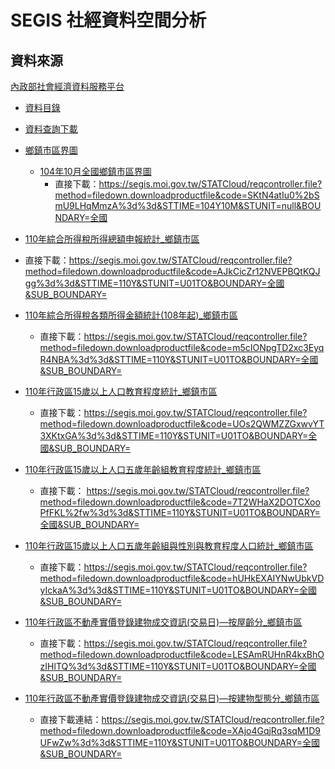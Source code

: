 # SEGIS 社經資料空間分析

## 資料來源
[內政部社會經濟資料服務平台](https://segis.moi.gov.tw/STATCloud/Index)
-   [資料目錄](https://segis.moi.gov.tw/STATCloud/Catalog)
-   [資料查詢下載](https://segis.moi.gov.tw/STATCloud/QueryInterface)

- [鄉鎮市區界圖](https://segis.moi.gov.tw/STATCloud/ImportProductbyUnit?THEM=%E9%84%89%E9%8E%AE%E5%B8%82%E5%8D%80%E7%95%8C%E5%9C%96)
  - [104年10月全國鄉鎮市區界圖](https://segis.moi.gov.tw/STATCloud/QueryInterfaceView?COL=ftl%252f9AR5qONChTKaKXleNA%253d%253d&MCOL=SKtN4atIu0%252bSmU9LHqMmzA%253d%253d)
    - 直接下載：https://segis.moi.gov.tw/STATCloud/reqcontroller.file?method=filedown.downloadproductfile&code=SKtN4atIu0%2bSmU9LHqMmzA%3d%3d&STTIME=104Y10M&STUNIT=null&BOUNDARY=全國  
- [110年綜合所得稅所得總額申報統計_鄉鎮市區](https://segis.moi.gov.tw/STATCloud/QueryInterfaceView?COL=auMXohXQ0gZUgg2kDXg0DQ%253d%253d&MCOL=AJkCicZr12NVEPBQtKQJgg%253d%253d)
 - 直接下載：https://segis.moi.gov.tw/STATCloud/reqcontroller.file?method=filedown.downloadproductfile&code=AJkCicZr12NVEPBQtKQJgg%3d%3d&STTIME=110Y&STUNIT=U01TO&BOUNDARY=全國&SUB_BOUNDARY=
- [110年綜合所得稅各類所得金額統計(108年起)_鄉鎮市區](https://segis.moi.gov.tw/STATCloud/QueryInterfaceView?COL=7uwDDwXtZ%252b%252bLlPY9ltl0og%253d%253d&MCOL=m5cIONpgTD2xc3EyqR4NBA%253d%253d)
  - 直接下載：https://segis.moi.gov.tw/STATCloud/reqcontroller.file?method=filedown.downloadproductfile&code=m5cIONpgTD2xc3EyqR4NBA%3d%3d&STTIME=110Y&STUNIT=U01TO&BOUNDARY=全國&SUB_BOUNDARY=  

- [110年行政區15歲以上人口教育程度統計_鄉鎮市區](https://segis.moi.gov.tw/STATCloud/QueryInterfaceView?COL=7MfCfxIfzElmpDq3ihu4IA%253d%253d&MCOL=UOs2QWMZZGxwvYT3XKtxGA%253d%253d)
  - 直接下載：https://segis.moi.gov.tw/STATCloud/reqcontroller.file?method=filedown.downloadproductfile&code=UOs2QWMZZGxwvYT3XKtxGA%3d%3d&STTIME=110Y&STUNIT=U01TO&BOUNDARY=全國&SUB_BOUNDARY=  
- [110年行政區15歲以上人口五歲年齡組教育程度統計_鄉鎮市區](https://segis.moi.gov.tw/STATCloud/QueryInterfaceView?COL=naW2Cf3cbQuZJ%252fWkjK65bA%253d%253d&MCOL=7T2WHaX2DOTCXooPfFKL%252fw%253d%253d)
  - 直接下載： https://segis.moi.gov.tw/STATCloud/reqcontroller.file?method=filedown.downloadproductfile&code=7T2WHaX2DOTCXooPfFKL%2fw%3d%3d&STTIME=110Y&STUNIT=U01TO&BOUNDARY=全國&SUB_BOUNDARY=

- [110年行政區15歲以上人口五歲年齡組與性別與教育程度人口統計_鄉鎮市區](https://segis.moi.gov.tw/STATCloud/QueryInterfaceView?COL=yv%252fUIksPwxCYh0U6ATwQFw%253d%253d&MCOL=hUHkEXAIYNwUbkVDyIckaA%253d%253d)
  - 直接下載：https://segis.moi.gov.tw/STATCloud/reqcontroller.file?method=filedown.downloadproductfile&code=hUHkEXAIYNwUbkVDyIckaA%3d%3d&STTIME=110Y&STUNIT=U01TO&BOUNDARY=全國&SUB_BOUNDARY=
- [110年行政區不動產實價登錄建物成交資訊(交易日)—按屋齡分_鄉鎮市區](https://segis.moi.gov.tw/STATCloud/QueryInterfaceView?COL=t2ao%252fR55DFkKkc7zNcPabw%253d%253d&MCOL=LESAmRUHnR4kxBhOzIHlTQ%253d%253d)
  - 直接下載：https://segis.moi.gov.tw/STATCloud/reqcontroller.file?method=filedown.downloadproductfile&code=LESAmRUHnR4kxBhOzIHlTQ%3d%3d&STTIME=110Y&STUNIT=U01TO&BOUNDARY=全國&SUB_BOUNDARY=

- [110年行政區不動產實價登錄建物成交資訊(交易日)—按建物型態分_鄉鎮市區](https://segis.moi.gov.tw/STATCloud/QueryInterfaceView?COL=kItERqfcbXSLdaYl1HqNcQ%253d%253d&MCOL=XAjo4GqjRq3sqM1D9UFwZw%253d%253d)
  - 直接下載連結：https://segis.moi.gov.tw/STATCloud/reqcontroller.file?method=filedown.downloadproductfile&code=XAjo4GqjRq3sqM1D9UFwZw%3d%3d&STTIME=110Y&STUNIT=U01TO&BOUNDARY=全國&SUB_BOUNDARY=  
